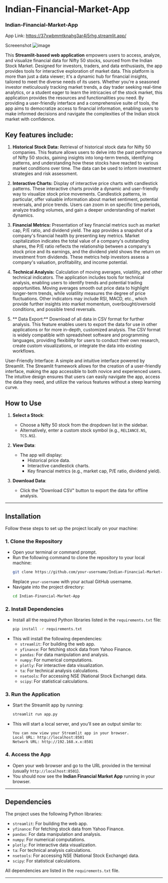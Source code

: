 # Indian-Financial-Market-App

### Indian-Financial-Market-App

App Link: https://37xwbmmtknahg3ar4j5rhg.streamlit.app/


Screeenshot
![image](https://github.com/user-attachments/assets/ed59cc71-9399-4b2c-8be8-467f31db1a89)


This **Streamlit-based web application**  empowers users to access, analyze, and visualize financial data for Nifty 50 stocks, sourced from the Indian Stock Market. Designed for investors, traders, and data enthusiasts, the app provides tools for interactive exploration of market data. This platform is more than just a data viewer; it's a dynamic hub for financial insights, tailored to meet the diverse needs of its users. Whether you're a seasoned investor meticulously tracking market trends, a day trader seeking real-time analytics, or a student eager to learn the intricacies of the stock market, this application provides the resources and functionalities you need. By providing a user-friendly interface and a comprehensive suite of tools, the app aims to democratize access to financial information, enabling users to make informed decisions and navigate the complexities of the Indian stock market with confidence.

## **Key features include**:

1. **Historical Stock Data:** Retrieval of historical stock data for Nifty 50 companies. This feature allows users to delve into the past performance of Nifty 50 stocks, gaining insights into long-term trends, identifying patterns, and understanding how these stocks have reacted to various market conditions over time. The data can be used to inform investment strategies and risk assessment.

2. **Interactive Charts:** Display of interactive price charts with candlestick patterns. These interactive charts provide a dynamic and user-friendly way to visualize stock price movements. Candlestick patterns, in particular, offer valuable information about market sentiment, potential reversals, and price trends. Users can zoom in on specific time periods, analyze trading volumes, and gain a deeper understanding of market dynamics.

3. **Financial Metrics:** Presentation of key financial metrics such as market cap, P/E ratio, and dividend yield. The app provides a snapshot of a company's financial health by presenting key metrics. Market capitalization indicates the total value of a company's outstanding shares, the P/E ratio reflects the relationship between a company's stock price and its earnings, and the dividend yield shows the return on investment from dividends. These metrics help investors assess a company's valuation, profitability, and income potential.

4. **Technical Analysis:** Calculation of moving averages, volatility, and other technical indicators. The application includes tools for technical analysis, enabling users to identify trends and potential trading opportunities. Moving averages smooth out price data to highlight longer-term trends, while volatility measures the degree of price fluctuations. Other indicators may include RSI, MACD, etc., which provide further insights into market momentum, overbought/oversold conditions, and possible trend reversals.

5. ** Data Export:** Download of all data in CSV format for further analysis. This feature enables users to export the data for use in other applications or for more in-depth, customized analysis. The CSV format is widely compatible with spreadsheet software and programming languages, providing flexibility for users to conduct their own research, create custom visualizations, or integrate the data into existing workflows.

User-Friendly Interface: A simple and intuitive interface powered by Streamlit. The Streamlit framework allows for the creation of a user-friendly interface, making the app accessible to both novice and experienced users. The intuitive design ensures that users can easily navigate the app, access the data they need, and utilize the various features without a steep learning curve.


## **How to Use**
1. **Select a Stock**:
   - Choose a Nifty 50 stock from the dropdown list in the sidebar.
   - Alternatively, enter a custom stock symbol (e.g., `RELIANCE.NS`, `TCS.NS`).

2. **View Data**:
   - The app will display:
     - Historical price data.
     - Interactive candlestick charts.
     - Key financial metrics (e.g., market cap, P/E ratio, dividend yield).

3. **Download Data**:
   - Click the "Download CSV" button to export the data for offline analysis.

---

## **Installation**
Follow these steps to set up the project locally on your machine:

### 1. **Clone the Repository**
   - Open your terminal or command prompt.
   - Run the following command to clone the repository to your local machine:
     ```bash
     git clone https://github.com/your-username/Indian-Financial-Market-App.git
     ```
     Replace `your-username` with your actual GitHub username.
   - Navigate into the project directory:
     ```bash
     cd Indian-Financial-Market-App
     ```

### 2. **Install Dependencies**
   - Install all the required Python libraries listed in the `requirements.txt` file:
     ```bash
     pip install -r requirements.txt
     ```
   - This will install the following dependencies:
     - `streamlit`: For building the web app.
     - `yfinance`: For fetching stock data from Yahoo Finance.
     - `pandas`: For data manipulation and analysis.
     - `numpy`: For numerical computations.
     - `plotly`: For interactive data visualization.
     - `ta`: For technical analysis calculations.
     - `nsetools`: For accessing NSE (National Stock Exchange) data.
     - `scipy`: For statistical calculations.

### 3. **Run the Application**
   - Start the Streamlit app by running:
     ```bash
     streamlit run app.py
     ```
   - This will start a local server, and you’ll see an output similar to:
     ```
     You can now view your Streamlit app in your browser.
     Local URL: http://localhost:8501
     Network URL: http://192.168.x.x:8501
     ```

### 4. **Access the App**
   - Open your web browser and go to the URL provided in the terminal (usually `http://localhost:8501`).
   - You should now see the **Indian Financial Market App** running in your browser.

---

## **Dependencies**
The project uses the following Python libraries:
- `streamlit`: For building the web app.
- `yfinance`: For fetching stock data from Yahoo Finance.
- `pandas`: For data manipulation and analysis.
- `numpy`: For numerical computations.
- `plotly`: For interactive data visualization.
- `ta`: For technical analysis calculations.
- `nsetools`: For accessing NSE (National Stock Exchange) data.
- `scipy`: For statistical calculations.

All dependencies are listed in the `requirements.txt` file.

---




